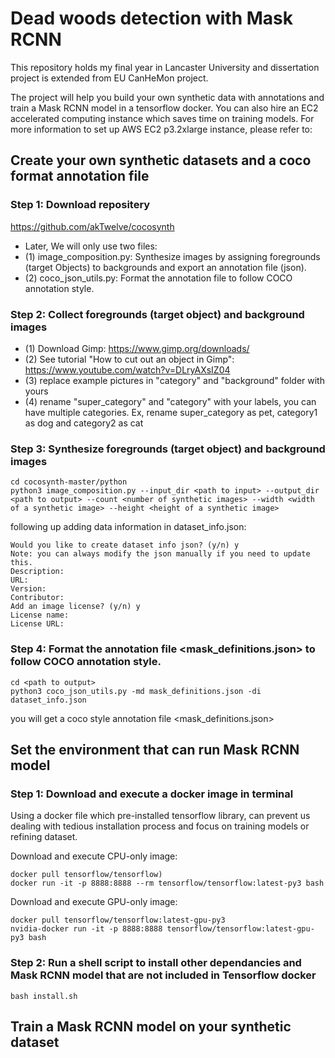 # Dead woods detection with Mask RCNN 
This repository holds my final year in Lancaster University and dissertation project is extended from EU CanHeMon project.   

The project will help you build your own synthetic data with annotations and train a Mask RCNN model in a tensorflow docker. You can also hire an EC2 accelerated computing instance which saves time on training models. For more information to set up AWS EC2 p3.2xlarge instance, please refer to:

## Create your own synthetic datasets and a coco format annotation file
### Step 1: Download repositery 
https://github.com/akTwelve/cocosynth
* Later, We will only use two files: 
* (1) image_composition.py:
    Synthesize images by assigning foregrounds (target Objects) to backgrounds and export an annotation file (json). 
* (2) coco_json_utils.py:
    Format the annotation file to follow COCO annotation style.  
### Step 2: Collect foregrounds (target object) and background images
* (1) Download Gimp: https://www.gimp.org/downloads/
* (2) See tutorial "How to cut out an object in Gimp": https://www.youtube.com/watch?v=DLryAXsIZ04
* (3) replace example pictures in "category" and "background" folder with yours 
* (4) rename "super_category" and "category" with your labels, you can have multiple categories. Ex, rename super_category as pet, category1 as dog and category2 as cat

### Step 3: Synthesize foregrounds (target object) and background images
```
cd cocosynth-master/python
python3 image_composition.py --input_dir <path to input> --output_dir <path to output> --count <number of synthetic images> --width <width of a synthetic image> --height <height of a synthetic image>

```
following up adding data information in dataset_info.json:

```
Would you like to create dataset info json? (y/n) y
Note: you can always modify the json manually if you need to update this.
Description: 
URL: 
Version: 
Contributor: 
Add an image license? (y/n) y
License name: 
License URL:
```

### Step 4: Format the annotation file <mask_definitions.json> to follow COCO annotation style.
```
cd <path to output>
python3 coco_json_utils.py -md mask_definitions.json -di dataset_info.json
```
you will get a coco style annotation file <mask_definitions.json>

## Set the environment that can run Mask RCNN model
### Step 1: Download and execute a docker image in terminal
Using a docker file which pre-installed tensorflow library, can prevent us dealing with tedious installation process and focus on training models or refining dataset.  

Download and execute CPU-only image:
```
docker pull tensorflow/tensorflow)
docker run -it -p 8888:8888 --rm tensorflow/tensorflow:latest-py3 bash
```
Download and execute GPU-only image:
```
docker pull tensorflow/tensorflow:latest-gpu-py3
nvidia-docker run -it -p 8888:8888 tensorflow/tensorflow:latest-gpu-py3 bash
```

### Step 2: Run a shell script to install other dependancies and Mask RCNN model that are not included in Tensorflow docker
```
bash install.sh
```

## Train a Mask RCNN model on your synthetic dataset






